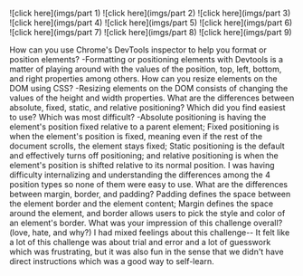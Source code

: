 ![click here](imgs/part 1)
![click here](imgs/part 2)
![click here](imgs/part 3)
![click here](imgs/part 4)
![click here](imgs/part 5)
![click here](imgs/part 6)
![click here](imgs/part 7)
![click here](imgs/part 8)
![click here](imgs/part 9)

How can you use Chrome's DevTools inspector to help you format or position elements?
-Formatting or positioning elements with Devtools is a matter of playing around with the values of the position, top, left, bottom, and right properties among others.
How can you resize elements on the DOM using CSS?
-Resizing elements on the DOM consists of changing the values of the height and width properties.
What are the differences between absolute, fixed, static, and relative positioning? Which did you find easiest to use? Which was most difficult?
-Absolute positioning is having the element's position fixed relative to a parent element; Fixed positioning is when the element's position is fixed, meaning even if the rest of the document scrolls, the element stays fixed; Static positioning is the default and effectively turns off positioning; and relative positioning is when the element's position is shifted relative to its normal position. I was having difficulty internalizing and understanding the differences among the 4 position types so none of them were easy to use.
What are the differences between margin, border, and padding?
Padding defines the space between the element border and the element content; Margin defines the space around the element, and border allows users to pick the style and color of an element's border.
What was your impression of this challenge overall? (love, hate, and why?)
I had mixed feelings about this challenge-- It felt like a lot of this challenge was about trial and error and a lot of guesswork which was frustrating, but it was also fun in the sense that we didn't have direct instructions which was a good way to self-learn.
